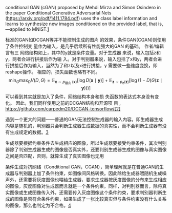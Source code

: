 

<!--
 * @version:
 * @Author:  StevenJokess https://github.com/StevenJokess
 * @Date: 2020-09-24 22:04:26
 * @LastEditors:  StevenJokess https://github.com/StevenJokess
 * @LastEditTime: 2020-10-16 20:13:27
 * @Description:
 * @TODO::
 * @Reference:
-->

conditional GAN (cGAN) proposed by Mehdi Mirza and Simon Osindero in the paper Conditional Generative Adversarial Nets (https://arxiv.org/pdf/1411.1784.pdf) uses the class label information and learns to synthesize new images conditioned on the provided label, that is, —applied to MNIST.[1]



标准的GAN如DCGAN等并不能控制生成的图片
的效果，条件GAN(CGAN)则使用了条件控制变
量作为输入，是几乎后续所有性能强大的GAN
的基础。
作者/编辑 言有三
网络结构如上，其中的y就是条件变量。对于生成器 来说，输入包括z和y，两者会进行拼接后作为输 入。对于判别器来说，输入包括了x和y，两者会进 行拼接后作为输入，当然为了和z以及x进行拼接，y 需要做一些维度变换，即reshape操作。
相应的，损失函数也略有不同。
$$
\min _{G} \max _{D} V(D, G)=\mathbb{E}_{\boldsymbol{x} \sim p_{\text {崩山 }}(\boldsymbol{x})}[\log D(\boldsymbol{x} \mid \boldsymbol{y})]+\mathbb{E}_{\boldsymbol{z} \sim p_{\boldsymbol{z}}(\boldsymbol{z})}[\log (1-D(G(\boldsymbol{z} \mid \boldsymbol{y})))]
$$
可以看到其实就是加入了条件，网络结构本身和损 失函数的表达式本身没有变化。
因此，我们同样使用之前的DCGAN结构和开源项 目 $, \quad$ https://github.com/carpedm20/DCGAN-tensorflow/[2]

遇到一个更大的问题——普通的GAN无法控制生成器的输入内容。即生成器生成内容是随机的，判别器只会判断生成器生成数据的真实性，而不会判断生成器有没有生成规定的数据。[3]



生成器要根据约束条件去生成相应的图像，所以生成器要接受约束条件，其次判别器除了判别生成器生成的图像是否真实外，还要判别生成器生成的图像与真实图像之间是否匹配，否则，就算生成了真实图像也无用

条件生成对抗网络（Conditional GAN，CGAN），简单理解就是在普通GAN的生成器与判别器上加了条件约束，如图像间风格转换。因此除给生成器喂随机生成噪声外，还需要将灰度图像也喂给生成器，要求生成器按灰度图像的分布来生成相应的图像，灰度图像对生成器而言就是一个条件约束。同样，对判别器而言，除将真实图像或生成图像传入外，还需要传入灰度图像这个条件约束，要求判别器判断生成的图像是否符合条件约束，如果生成了一张比较真实但与条件约束没有什么关系的图像，那么也判定为不合格。[4]


[1]: https://learning.oreilly.com/library/view/python-machine-learning/9781789955750/Text/Chapter_17.xhtml#_idParaDest-342
[2]: img\CGAN_yousanai.jpeg
[3]: https://weread.qq.com/web/reader/4653238071e86dd54654969k34132fc02293416a75f431d
[4]: https://weread.qq.com/web/reader/4653238071e86dd54654969ka1d32a6022aa1d0c6e83eb4
